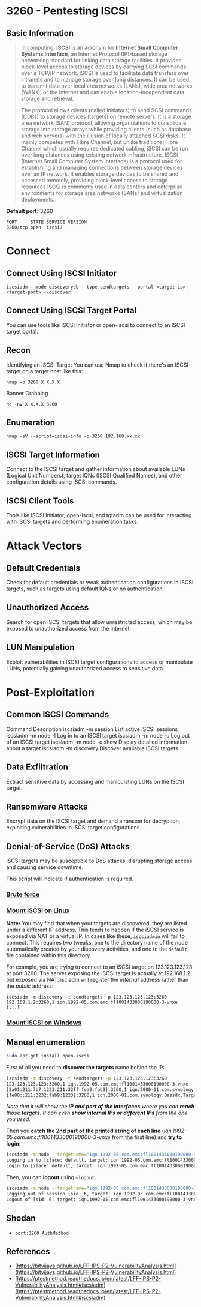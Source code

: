 # 3260 - Pentesting ISCSI

## Basic Information

> In computing, **iSCSI** is an acronym for **Internet Small Computer Systems Interface**, an Internet Protocol (IP)-based storage networking standard for linking data storage facilities. It provides block-level access to storage devices by carrying SCSI commands over a TCP/IP network. iSCSI is used to facilitate data transfers over intranets and to manage storage over long distances. It can be used to transmit data over local area networks (LANs), wide area networks (WANs), or the Internet and can enable location-independent data storage and retrieval.
>
> The protocol allows clients (called initiators) to send SCSI commands (CDBs) to storage devices (targets) on remote servers. It is a storage area network (SAN) protocol, allowing organizations to consolidate storage into storage arrays while providing clients (such as database and web servers) with the illusion of locally attached SCSI disks. It mainly competes with Fibre Channel, but unlike traditional Fibre Channel which usually requires dedicated cabling, iSCSI can be run over long distances using existing network infrastructure.
>ISCSI (Internet Small Computer System Interface) is a protocol used for establishing and managing connections between storage devices over an IP network. It enables storage devices to be shared and accessed remotely, providing block-level access to storage resources.ISCSI is commonly used in data centers and enterprise environments for storage area networks (SANs) and virtualization deployments.

**Default port:** 3260

```
PORT     STATE SERVICE VERSION
3260/tcp open  iscsi?
```
# Connect
## Connect Using ISCSI Initiator
```
iscsiadm --mode discoverydb --type sendtargets --portal <target-ip>:<target-port> --discover
```
## Connect Using ISCSI Target Portal
You can use tools like ISCSI Initiator or open-iscsi to connect to an ISCSI target portal.

## Recon
Identifying an ISCSI Target
You can use Nmap to check if there's an ISCSI target on a target host like this:
```
nmap -p 3260 X.X.X.X
```
Banner Grabbing
```
nc -nv X.X.X.X 3260
```
## Enumeration

```
nmap -sV --script=iscsi-info -p 3260 192.168.xx.xx
```
## ISCSI Target Information
Connect to the ISCSI target and gather information about available LUNs (Logical Unit Numbers), target IQNs (ISCSI Qualified Names), and other configuration details using ISCSI commands.

## ISCSI Client Tools
Tools like ISCSI Initiator, open-iscsi, and tgtadm can be used for interacting with ISCSI targets and performing enumeration tasks.

# Attack Vectors
## Default Credentials
Check for default credentials or weak authentication configurations in ISCSI targets, such as targets using default IQNs or no authentication.

## Unauthorized Access
Search for open ISCSI targets that allow unrestricted access, which may be exposed to unauthorized access from the internet.

## LUN Manipulation
Exploit vulnerabilities in ISCSI target configurations to access or manipulate LUNs, potentially gaining unauthorized access to sensitive data.

# Post-Exploitation
## Common ISCSI Commands

Command	Description
iscsiadm -m session	List active ISCSI sessions
iscsiadm -m node -l	Log in to an ISCSI target
iscsiadm -m node -u	Log out of an ISCSI target
iscsiadm -m node -o show	Display detailed information about a target
iscsiadm -m discovery	Discover available ISCSI targets

## Data Exfiltration
Extract sensitive data by accessing and manipulating LUNs on the ISCSI target.

## Ransomware Attacks
Encrypt data on the ISCSI target and demand a ransom for decryption, exploiting vulnerabilities in ISCSI target configurations.

## Denial-of-Service (DoS) Attacks
ISCSI targets may be susceptible to DoS attacks, disrupting storage access and causing service downtime.

This script will indicate if authentication is required.

### [Brute force](../generic-hacking/brute-force.md#iscsi)

### [Mount ISCSI on Linux](https://www.synology.com/en-us/knowledgebase/DSM/tutorial/Virtualization/How_to_set_up_and_use_iSCSI_target_on_Linux)

**Note:** You may find that when your targets are discovered, they are listed under a different IP address. This tends to happen if the iSCSI service is exposed via NAT or a virtual IP. In cases like these, `iscsiadmin` will fail to connect. This requires two tweaks: one to the directory name of the node automatically created by your discovery activities, and one to the `default` file contained within this directory.

For example, you are trying to connect to an iSCSI target on 123.123.123.123 at port 3260. The server exposing the iSCSI target is actually at 192.168.1.2 but exposed via NAT. isciadm will register the _internal_ address rather than the _public_ address:

```
iscsiadm -m discovery -t sendtargets -p 123.123.123.123:3260
192.168.1.2:3260,1 iqn.1992-05.com.emc:fl1001433000190000-3-vnxe
[...]
```

### [Mount ISCSI on Windows](https://docs.microsoft.com/en-us/previous-versions/windows/it-pro/windows-server-2008-R2-and-2008/ee338476\(v=ws.10\)?redirectedfrom=MSDN)

## **Manual enumeration**

```bash
sudo apt-get install open-iscsi
```
First of all you need to **discover the targets** name behind the IP:

```bash
iscsiadm -m discovery -t sendtargets -p 123.123.123.123:3260
123.123.123.123:3260,1 iqn.1992-05.com.emc:fl1001433000190000-3-vnxe
[2a01:211:7b7:1223:211:32ff:fea9:fab9]:3260,1 iqn.2000-01.com.synology:asd3.Target-1.d0280fd382
[fe80::211:3232:fab9:1223]:3260,1 iqn.2000-01.com.synology:Oassdx.Target-1.d0280fd382
```

_Note that it will show the I**P and port of the interfaces** where you can **reach** those **targets**. It can even **show internal IPs or different IPs** from the one you used._

Then you **catch the 2nd part of the printed string of each line** (_iqn.1992-05.com.emc:fl1001433000190000-3-vnxe_ from the first line) and **try to login**:

```bash
iscsiadm -m node --targetname="iqn.1992-05.com.emc:fl1001433000190000-3-vnxe" -p 123.123.123.123:3260 --login
Logging in to [iface: default, target: iqn.1992-05.com.emc:fl1001433000190000-3-vnxe, portal: 123.123.123.123,3260] (multiple)
Login to [iface: default, target: iqn.1992-05.com.emc:fl1001433000190000-3-vnxe, portal: 123.123.123.123,3260] successful.
```

Then, you can **logout** using `–logout`

```bash
iscsiadm -m node --targetname="iqn.1992-05.com.emc:fl1001433000190000-3-vnxe" -p 123.123.123.123:3260 --logout
Logging out of session [sid: 6, target: iqn.1992-05.com.emc:fl1001433000190000-3-vnxe, portal: 123.123.123.123,3260]
Logout of [sid: 6, target: iqn.1992-05.com.emc:fl1001433000190000-3-vnxe, portal: 123.123.123.123,3260] successful.
```
## **Shodan**

* `port:3260 AuthMethod`

## **References**

* [https://bitvijays.github.io/LFF-IPS-P2-VulnerabilityAnalysis.html](https://bitvijays.github.io/LFF-IPS-P2-VulnerabilityAnalysis.html)
* [https://ptestmethod.readthedocs.io/en/latest/LFF-IPS-P2-VulnerabilityAnalysis.html#iscsiadm](https://ptestmethod.readthedocs.io/en/latest/LFF-IPS-P2-VulnerabilityAnalysis.html#iscsiadm)
